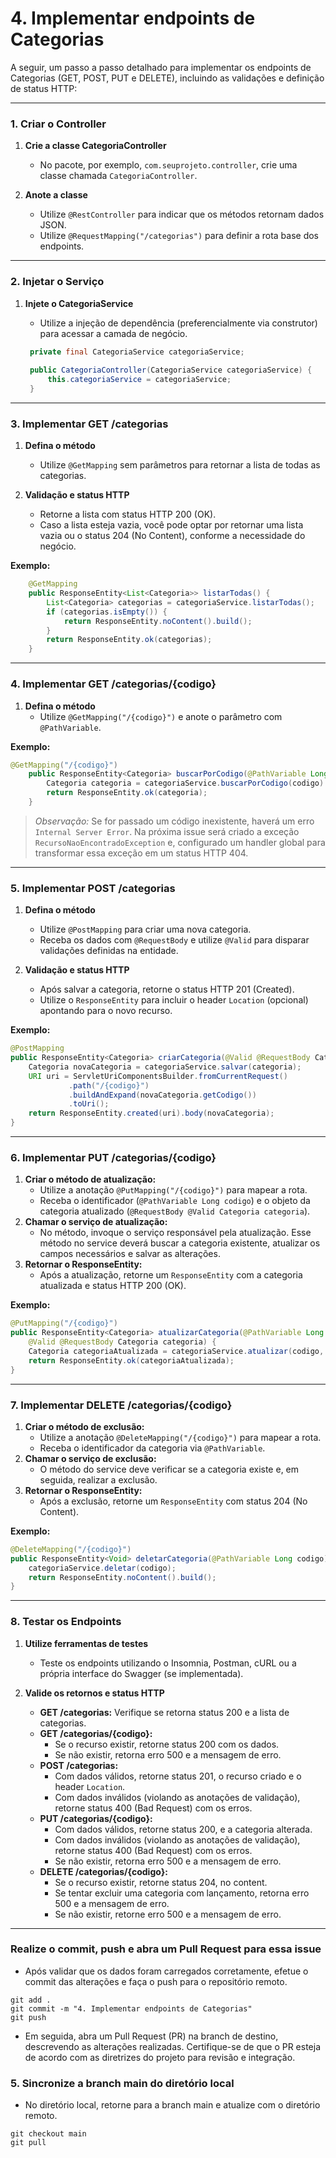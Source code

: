 # 4. Implementar endpoints de Categorias

A seguir, um passo a passo detalhado para implementar os endpoints de Categorias (GET, POST, PUT e DELETE), incluindo as validações e definição de status HTTP:

---

### 1. Criar o Controller

1. **Crie a classe CategoriaController**  
   - No pacote, por exemplo, `com.seuprojeto.controller`, crie uma classe chamada `CategoriaController`.

2. **Anote a classe**  
   - Utilize `@RestController` para indicar que os métodos retornam dados JSON.
   - Utilize `@RequestMapping("/categorias")` para definir a rota base dos endpoints.

---

### 2. Injetar o Serviço

1. **Injete o CategoriaService**  
   - Utilize a injeção de dependência (preferencialmente via construtor) para acessar a camada de negócio.

   ```java
    private final CategoriaService categoriaService;
    
    public CategoriaController(CategoriaService categoriaService) {
        this.categoriaService = categoriaService;
    }
    ```

---

### 3. Implementar GET /categorias

1. **Defina o método**  
   - Utilize `@GetMapping` sem parâmetros para retornar a lista de todas as categorias.

2. **Validação e status HTTP**  
   - Retorne a lista com status HTTP 200 (OK).
   - Caso a lista esteja vazia, você pode optar por retornar uma lista vazia ou o status 204 (No Content), conforme a necessidade do negócio.

**Exemplo:**
```java
    @GetMapping
    public ResponseEntity<List<Categoria>> listarTodas() {
        List<Categoria> categorias = categoriaService.listarTodas();
        if (categorias.isEmpty()) {
            return ResponseEntity.noContent().build();
        }
        return ResponseEntity.ok(categorias);
    }
```

---

### 4. Implementar GET /categorias/{codigo}

1. **Defina o método**  
   - Utilize `@GetMapping("/{codigo}")` e anote o parâmetro com `@PathVariable`.

**Exemplo:**
```java
@GetMapping("/{codigo}")
    public ResponseEntity<Categoria> buscarPorCodigo(@PathVariable Long codigo) {
        Categoria categoria = categoriaService.buscarPorCodigo(codigo).get();
        return ResponseEntity.ok(categoria);
    }
```

> *Observação:* Se for passado um código inexistente, haverá um erro `Internal Server Error`. Na próxima issue será criado a exceção `RecursoNaoEncontradoException` e, configurado um handler global para transformar essa exceção em um status HTTP 404.

---

### 5. Implementar POST /categorias

1. **Defina o método**  
   - Utilize `@PostMapping` para criar uma nova categoria.
   - Receba os dados com `@RequestBody` e utilize `@Valid` para disparar validações definidas na entidade.

2. **Validação e status HTTP**  
   - Após salvar a categoria, retorne o status HTTP 201 (Created).
   - Utilize o `ResponseEntity` para incluir o header `Location` (opcional) apontando para o novo recurso.

**Exemplo:**
```java
@PostMapping
public ResponseEntity<Categoria> criarCategoria(@Valid @RequestBody Categoria categoria) {
    Categoria novaCategoria = categoriaService.salvar(categoria);
    URI uri = ServletUriComponentsBuilder.fromCurrentRequest()
             .path("/{codigo}")
             .buildAndExpand(novaCategoria.getCodigo())
             .toUri();
    return ResponseEntity.created(uri).body(novaCategoria);
}
```

---
### 6. Implementar PUT /categorias/{codigo}

1. **Criar o método de atualização:**  
   - Utilize a anotação `@PutMapping("/{codigo}")` para mapear a rota.
   - Receba o identificador (`@PathVariable Long codigo`) e o objeto da categoria atualizado (`@RequestBody @Valid Categoria categoria`).
2. **Chamar o serviço de atualização:**  
   - No método, invoque o serviço responsável pela atualização. Esse método no service deverá buscar a categoria existente, atualizar os campos necessários e salvar as alterações.
3. **Retornar o ResponseEntity:**  
   - Após a atualização, retorne um `ResponseEntity` com a categoria atualizada e status HTTP 200 (OK).

**Exemplo:**

```java
@PutMapping("/{codigo}")
public ResponseEntity<Categoria> atualizarCategoria(@PathVariable Long codigo,
    @Valid @RequestBody Categoria categoria) {
    Categoria categoriaAtualizada = categoriaService.atualizar(codigo, categoria);
    return ResponseEntity.ok(categoriaAtualizada);
}
```
---

### 7. Implementar DELETE /categorias/{codigo}

1. **Criar o método de exclusão:**  
   - Utilize a anotação `@DeleteMapping("/{codigo}")` para mapear a rota.
   - Receba o identificador da categoria via `@PathVariable`.
2. **Chamar o serviço de exclusão:**  
   - O método do service deve verificar se a categoria existe e, em seguida, realizar a exclusão.
3. **Retornar o ResponseEntity:**  
   - Após a exclusão, retorne um `ResponseEntity` com status 204 (No Content).

**Exemplo:**

```java
@DeleteMapping("/{codigo}")
public ResponseEntity<Void> deletarCategoria(@PathVariable Long codigo) {
    categoriaService.deletar(codigo);
    return ResponseEntity.noContent().build();
}
```

---

### 8. Testar os Endpoints

1. **Utilize ferramentas de testes**  
   - Teste os endpoints utilizando o Insomnia, Postman, cURL ou a própria interface do Swagger (se implementada).

2. **Valide os retornos e status HTTP**  
   - **GET /categorias:** Verifique se retorna status 200 e a lista de categorias.
   - **GET /categorias/{codigo}:**  
     - Se o recurso existir, retorne status 200 com os dados.
     - Se não existir, retorna erro 500 e a mensagem de erro.
   - **POST /categorias:**  
     - Com dados válidos, retorne status 201, o recurso criado e o header `Location`.
     - Com dados inválidos (violando as anotações de validação), retorne status 400 (Bad Request) com os erros.
   - **PUT /categorias/{codigo}:**  
     - Com dados válidos, retorne status 200, e a categoria alterada.
     - Com dados inválidos (violando as anotações de validação), retorne status 400 (Bad Request) com os erros.
     - Se não existir, retorna erro 500 e a mensagem de erro.
   - **DELETE /categorias/{codigo}:**  
     - Se o recurso existir, retorne status 204, no content.
     - Se tentar excluir uma categoria com lançamento, retorna erro 500 e a mensagem de erro. 
     - Se não existir, retorne erro 500 e a mensagem de erro.
---

### Realize o commit, push e abra um Pull Request para essa issue
 -  Após validar que os dados foram carregados corretamente, efetue o commit das alterações e faça o push para o repositório remoto.
   ```
   git add .
   git commit -m "4. Implementar endpoints de Categorias"
   git push 
   ```

- Em seguida, abra um Pull Request (PR) na branch de destino, descrevendo as alterações realizadas. Certifique-se de que o PR esteja de acordo com as diretrizes do projeto para revisão e integração.

### 5. Sincronize a branch main do diretório local

- No diretório local, retorne para a branch main e atualize com o diretório remoto.
```
git checkout main
git pull
```